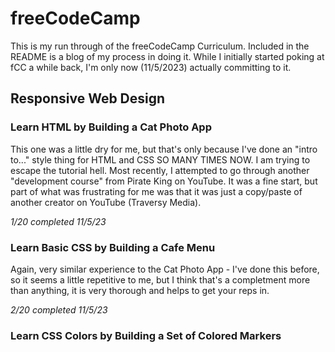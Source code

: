 # freeCodeCamp
This is my run through of the freeCodeCamp Curriculum. Included in the README is a blog of my process in doing it. While I initially started poking at fCC a while back, I'm only now (11/5/2023) actually committing to it.

## Responsive Web Design

### Learn HTML by Building a Cat Photo App
This one was a little dry for me, but that's only because I've done an "intro to..." style thing for HTML and CSS SO MANY TIMES NOW. I am trying to escape the tutorial hell. Most recently, I attempted to go through another "development course" from Pirate King on YouTube. It was a fine start, but part of what was frustrating for me was that it was just a copy/paste of another creator on YouTube (Traversy Media).

*1/20 completed 11/5/23*


### Learn Basic CSS by Building a Cafe Menu
Again, very similar experience to the Cat Photo App - I've done this before, so it seems a little repetitive to me, but I think that's a completment more than anything, it is very thorough and helps to get your reps in.

*2/20 completed 11/5/23*

### Learn CSS Colors by Building a Set of Colored Markers